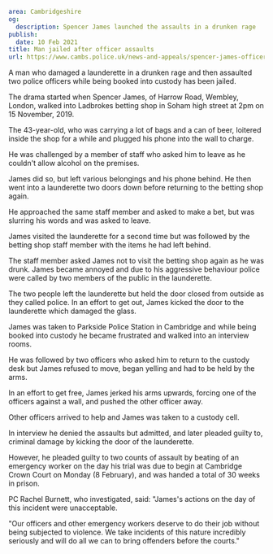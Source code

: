 ```yaml
area: Cambridgeshire
og:
  description: Spencer James launched the assaults in a drunken rage
publish:
  date: 10 Feb 2021
title: Man jailed after officer assaults
url: https://www.cambs.police.uk/news-and-appeals/spencer-james-officer-assaults-soham-sentencing
```

A man who damaged a launderette in a drunken rage and then assaulted two police officers while being booked into custody has been jailed.

The drama started when Spencer James, of Harrow Road, Wembley, London, walked into Ladbrokes betting shop in Soham high street at 2pm on 15 November, 2019.

The 43-year-old, who was carrying a lot of bags and a can of beer, loitered inside the shop for a while and plugged his phone into the wall to charge.

He was challenged by a member of staff who asked him to leave as he couldn't allow alcohol on the premises.

James did so, but left various belongings and his phone behind. He then went into a launderette two doors down before returning to the betting shop again.

He approached the same staff member and asked to make a bet, but was slurring his words and was asked to leave.

James visited the launderette for a second time but was followed by the betting shop staff member with the items he had left behind.

The staff member asked James not to visit the betting shop again as he was drunk. James became annoyed and due to his aggressive behaviour police were called by two members of the public in the launderette.

The two people left the launderette but held the door closed from outside as they called police. In an effort to get out, James kicked the door to the launderette which damaged the glass.

James was taken to Parkside Police Station in Cambridge and while being booked into custody he became frustrated and walked into an interview rooms.

He was followed by two officers who asked him to return to the custody desk but James refused to move, began yelling and had to be held by the arms.

In an effort to get free, James jerked his arms upwards, forcing one of the officers against a wall, and pushed the other officer away.

Other officers arrived to help and James was taken to a custody cell.

In interview he denied the assaults but admitted, and later pleaded guilty to, criminal damage by kicking the door of the launderette.

However, he pleaded guilty to two counts of assault by beating of an emergency worker on the day his trial was due to begin at Cambridge Crown Court on Monday (8 February), and was handed a total of 30 weeks in prison.

PC Rachel Burnett, who investigated, said: "James's actions on the day of this incident were unacceptable.

"Our officers and other emergency workers deserve to do their job without being subjected to violence. We take incidents of this nature incredibly seriously and will do all we can to bring offenders before the courts."
